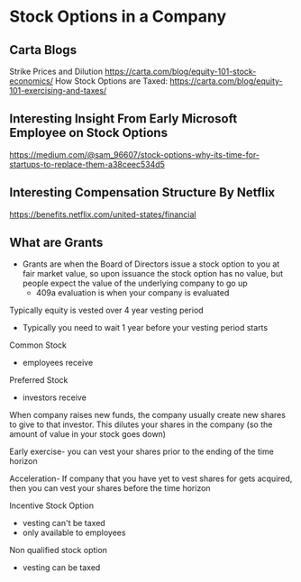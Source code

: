 # Stock Options in a Company

## Carta Blogs
Strike Prices and Dilution
https://carta.com/blog/equity-101-stock-economics/
How Stock Options are Taxed:
https://carta.com/blog/equity-101-exercising-and-taxes/
## Interesting Insight From Early Microsoft Employee on Stock Options
https://medium.com/@sam_96607/stock-options-why-its-time-for-startups-to-replace-them-a38ceec534d5
## Interesting Compensation Structure By Netflix
https://benefits.netflix.com/united-states/financial




## What are Grants
- Grants are when the Board of Directors issue a stock option to you at fair market value, so upon issuance the stock option has no value, but people expect the value of the underlying company to go up
	- 409a evaluation is when your company is evaluated

Typically equity is vested over 4 year vesting period
- Typically you need to wait 1 year before your vesting period starts


Common Stock
- employees receive

Preferred Stock
- investors receive

When company raises new funds, the company usually create new shares to give to that investor. This dilutes your shares in the company (so the amount of value in your stock goes down)


Early exercise- you can vest your shares prior to the ending of the time horizon

Acceleration- If company that you have yet to vest shares for gets acquired, then you can vest your shares before the time horizon


Incentive Stock Option
- vesting can't be taxed
- only available to employees

Non qualified stock option
- vesting can be taxed